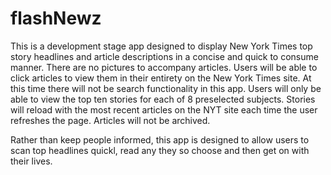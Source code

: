 # flashNewz

This is a development stage app designed to display New York Times top story headlines and article descriptions in a concise and quick to consume manner.
There are no pictures to accompany articles. Users will be able to click articles to view them in their entirety on the New York Times site.
At this time there will not be search functionality in this app. Users will only be able to view the top ten stories for each of 8 preselected subjects.
Stories will reload with the most recent articles on the NYT site each time the user refreshes the page. Articles will not be archived.

Rather than keep people informed, this app is designed to allow users to scan top headlines quickl, read any they so choose and then get on with their lives.
